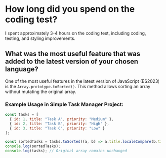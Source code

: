 # How long did you spend on the coding test?
I spent approximately 3-4 hours on the coding test, including coding, testing, and styling improvements.

## What was the most useful feature that was added to the latest version of your chosen language?
One of the most useful features in the latest version of JavaScript (ES2023) is the `Array.prototype.toSorted()`. This method allows sorting an array without mutating the original array.

### Example Usage in Simple Task Manager Project:
```javascript
const tasks = [
  { id: 1, title: "Task A", priority: "Medium" },
  { id: 2, title: "Task B", priority: "High" },
  { id: 3, title: "Task C", priority: "Low" }
];

const sortedTasks = tasks.toSorted((a, b) => a.title.localeCompare(b.title));
console.log(sortedTasks);
console.log(tasks); // Original array remains unchanged
